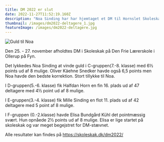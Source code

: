 ```yaml
---
title: DM 2022 er slut
date: 2022-11-27T11:52:19.160Z
description: "Noa Sinding har har hjemtaget et DM til Hornslet Skoleskak."
thumbnail: /images/dm2022-deltagere_1.jpg
featureImage: /images/dm2022-deltagere.jpg
---
```

![Guld til Noa](/images/dm2022-deltagere.jpg)

Den 25. - 27. november afholdtes DM i Skoleskak på Den Frie Lærerskole i Ollerup på Fyn.

Det lykkedes Noa Sinding at vinde guld i C-gruppen(7.-8. klasse) med 6½ points ud af 8 mulige. Oliver Käehne Snedker havde også 6,5 points men Noa havde den bedste korrektion. Stort tillykke til Noa.

I D﻿-gruppen(5.-6. klasse) fik Halfdan Horn en fin 16. plads ud af 47 deltagere med 4½ point ud af 8 mulige.

I E-gruppen(3.-4. klasse) fik Mille Sinding en flot 11. plads ud af  42 deltagere med 5 point af 8 mulige.

I F-gruppen (0.-2.klasse) havde Elisa Bundgård Kühl det pointmæssig svært. Hun opnåede 2½ points ud af 8 mulige. Elisa er lige startet på skoleskak og var meget begejstret for DM-stævnet.

Alle resultater kan findes på https://skoleskak.dk/dm2022/
